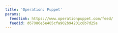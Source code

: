 ```yaml
---
title: 'Operation: Puppet'
params:
  feedlink: https://www.operationpuppet.com/feed/
  feedid: d67086e5e405cfa902b94201c6b7d25a
---
```

